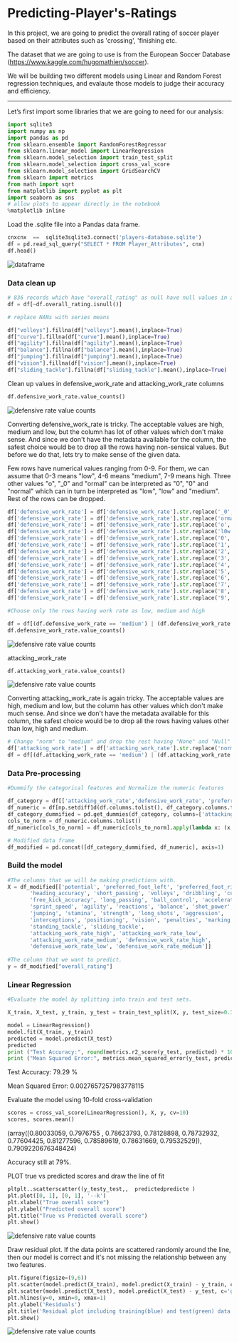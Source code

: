# Predicting-Player's-Ratings

In this project, we are going to predict the overall rating of soccer player based on their attributes such as 'crossing', 'finishing etc.

The dataset that we are going to use is from the European Soccer Database (https://www.kaggle.com/hugomathien/soccer). 

We will be building two different models using Linear and Random Forest regression techniques, and evalaute those models to judge their accuracy and efficiency.

---

Let’s first import some libraries that we are going to need for our analysis:

```python
import sqlite3
import numpy as np
import pandas as pd
from sklearn.ensemble import RandomForestRegressor
from sklearn.linear_model import LinearRegression
from sklearn.model_selection import train_test_split
from sklearn.model_selection import cross_val_score
from sklearn.model_selection import GridSearchCV
from sklearn import metrics
from math import sqrt
from matplotlib import pyplot as plt
import seaborn as sns
# allow plots to appear directly in the notebook
%matplotlib inline
```

Load the .sqlite file into a Pandas data frame.

```python
cnxcnx  ==  sqlite3sqlite3.connect('players-database.sqlite')
df = pd.read_sql_query("SELECT * FROM Player_Attributes", cnx)
df.head()
```

![dataframe](https://github.com/siddharthalal/Project-2---Predicting-Player-s-Ratings/blob/master/dataframe.png?raw=true)

### Data clean up

```python
# 836 records which have "overall_rating" as null have null values in all the columns. We can safely drop them.
df = df[~df.overall_rating.isnull()]

# replace NANs with series means

df["volleys"].fillna(df["volleys"].mean(),inplace=True)
df["curve"].fillna(df["curve"].mean(),inplace=True)
df["agility"].fillna(df["agility"].mean(),inplace=True)
df["balance"].fillna(df["balance"].mean(),inplace=True)
df["jumping"].fillna(df["jumping"].mean(),inplace=True)
df["vision"].fillna(df["vision"].mean(),inplace=True)
df["sliding_tackle"].fillna(df["sliding_tackle"].mean(),inplace=True)
```

Clean up values in defensive_work_rate and attacking_work_rate columns
```python
df.defensive_work_rate.value_counts()
```

![defensive rate value counts](https://github.com/siddharthalal/Project-2---Predicting-Player-s-Ratings/blob/master/defensive-work-rate-value-counts-1.png?raw=true)

Converting defensive_work_rate is tricky. The acceptable values are high, medium and low, but the column has lot of other values which don't make sense. And since we don't have the metadata available for the column, the safest choice would be to drop all the rows having non-sensical values. But before we do that, lets try to make sense of the given data.

Few rows have numerical values ranging from 0-9. For them, we can assume that 0-3 means "low", 4-6 means "medium", 7-9 means high. Three other values "o", "_0" and "ormal" can be interpreted as "0", "0" and "normal" which can in turn be interpreted as "low", "low" and "medium". Rest of the rows can be dropped.

```python
df['defensive_work_rate'] = df['defensive_work_rate'].str.replace('_0','0')
df['defensive_work_rate'] = df['defensive_work_rate'].str.replace('ormal','5')
df['defensive_work_rate'] = df['defensive_work_rate'].str.replace('o','0')
df['defensive_work_rate'] = df['defensive_work_rate'].str.replace('l0w','low')
df['defensive_work_rate'] = df['defensive_work_rate'].str.replace('0','low')
df['defensive_work_rate'] = df['defensive_work_rate'].str.replace('1','low')
df['defensive_work_rate'] = df['defensive_work_rate'].str.replace('2','low')
df['defensive_work_rate'] = df['defensive_work_rate'].str.replace('3','low')
df['defensive_work_rate'] = df['defensive_work_rate'].str.replace('4','medium')
df['defensive_work_rate'] = df['defensive_work_rate'].str.replace('5','medium')
df['defensive_work_rate'] = df['defensive_work_rate'].str.replace('6','medium')
df['defensive_work_rate'] = df['defensive_work_rate'].str.replace('7','high')
df['defensive_work_rate'] = df['defensive_work_rate'].str.replace('8','high')
df['defensive_work_rate'] = df['defensive_work_rate'].str.replace('9','high')

#Choose only the rows having work rate as low, medium and high

df = df[(df.defensive_work_rate == 'medium') | (df.defensive_work_rate == 'high') | (df.defensive_work_rate == 'low')]
df.defensive_work_rate.value_counts()
```

![defensive rate value counts](https://github.com/siddharthalal/Project-2---Predicting-Player-s-Ratings/blob/master/defensive-work-rate-value-counts-2.png?raw=true)

attacking_work_rate

```python
df.attacking_work_rate.value_counts()
```

![defensive rate value counts](https://github.com/siddharthalal/Project-2---Predicting-Player-s-Ratings/blob/master/attacking-work-rate-value-counts.png?raw=true)

Converting attacking_work_rate is again tricky. The acceptable values are high, medium and low, but the column has other values which don't make much sense. And since we don't have the metadata available for this column, the safest choice would be to drop all the rows having values other than low, high and medium.

```python
# Change "norm" to "medium" and drop the rest having "None" and "Null" values.
df['attacking_work_rate'] = df['attacking_work_rate'].str.replace('norm','medium')
df = df[(df.attacking_work_rate == 'medium') | (df.attacking_work_rate == 'high') | (df.attacking_work_rate == 'low')]
```

### Data Pre-processing 

```python
#Dummify the categorical features and Normalize the numeric features

df_category = df[['attacking_work_rate','defensive_work_rate', 'preferred_foot']]
df_numeric = df[np.setdiff1d(df.columns.tolist(), df_category.columns.tolist())]
df_category_dummified = pd.get_dummies(df_category, columns=['attacking_work_rate','defensive_work_rate', 'preferred_foot'])
cols_to_norm = df_numeric.columns.tolist()
df_numeric[cols_to_norm] = df_numeric[cols_to_norm].apply(lambda x: (x - x.min()) / (x.max() - x.min()))

# Modified data frame
df_modified = pd.concat([df_category_dummified, df_numeric], axis=1)
```

### Build the model

```python
#The columns that we will be making predictions with.
X = df_modified[['potential', 'preferred_foot_left', 'preferred_foot_right', 'crossing', 'finishing',
       'heading_accuracy', 'short_passing', 'volleys', 'dribbling', 'curve',
       'free_kick_accuracy', 'long_passing', 'ball_control', 'acceleration',
       'sprint_speed', 'agility', 'reactions', 'balance', 'shot_power',
       'jumping', 'stamina', 'strength', 'long_shots', 'aggression',
       'interceptions', 'positioning', 'vision', 'penalties', 'marking',
       'standing_tackle', 'sliding_tackle',
       'attacking_work_rate_high', 'attacking_work_rate_low',
       'attacking_work_rate_medium', 'defensive_work_rate_high',
       'defensive_work_rate_low', 'defensive_work_rate_medium']]
       
#The column that we want to predict.
y = df_modified["overall_rating"]
```

### Linear Regression

```python
#Evaluate the model by splitting into train and test sets.

X_train, X_test, y_train, y_test = train_test_split(X, y, test_size=0.3, random_state=0)

model = LinearRegression()
model.fit(X_train, y_train)
predicted = model.predict(X_test)
predicted
print ("Test Accuracy:", round(metrics.r2_score(y_test, predicted) * 100, 2), '%')
print ("Mean Squared Error:", metrics.mean_squared_error(y_test, predicted))
```

Test Accuracy: 79.29 %

Mean Squared Error: 0.0027657257983778115

Evaluate the model using 10-fold cross-validation

```python
scores = cross_val_score(LinearRegression(), X, y, cv=10)
scores, scores.mean()
```

(array([0.80033059, 0.7976755 , 0.78623793, 0.78128898, 0.78732932,
        0.77604425, 0.81277596, 0.78589619, 0.78631669, 0.79532529]),
 0.7909220676348424)
 
Accuracy still at 79%.

PLOT true vs predicted scores and draw the line of fit

```python
pltplt..scatterscatter((y_testy_test,,  predictedpredicte )
plt.plot([0, 1], [0, 1], '--k')
plt.xlabel("True overall score")
plt.ylabel("Predicted overall score")
plt.title("True vs Predicted overall score")
plt.show()
```

![defensive rate value counts](https://github.com/siddharthalal/Project-2---Predicting-Player-s-Ratings/blob/master/true-vs-predicted-scores.png?raw=true)

Draw residual plot. If the data points are scattered randomly around the line, then our model is correct and it's not missing the relationship between any two features.

```python
plt.figure(figsize=(9,6))
plt.scatter(model.predict(X_train), model.predict(X_train) - y_train, c='b', s=40, alpha=0.5)
plt.scatter(model.predict(X_test), model.predict(X_test) - y_test, c='g', s=40, alpha=0.5)
plt.hlines(y=0, xmin=0, xmax=1)
plt.ylabel('Residuals')
plt.title('Residual plot including training(blue) and test(green) data')
plt.show()
```

![defensive rate value counts](https://github.com/siddharthalal/Project-2---Predicting-Player-s-Ratings/blob/master/residual%20plot.png?raw=true)

